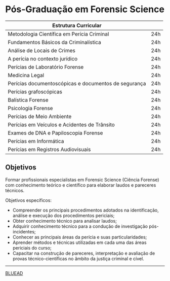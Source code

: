 # Pós-Graduação em Forensic Science

|Estrutura Curricular||
|-------------------|---|
|Metodologia Científica em Perícia Criminal | 24h|
|Fundamentos Básicos da Criminalística | 24h|
|Análise de Locais de Crimes | 24h|
|A perícia no contexto jurídico | 24h|
|Perícias de Laboratório Forense | 24h|
|Medicina Legal | 24h|
|Perícias documentoscópicas e documentos de segurança | 24h|
|Perícias grafoscópicas | 24h|
|Balística Forense | 24h|
|Psicologia Forense | 24h|
|Perícias de Meio Ambiente | 24h|
|Perícias em Veículos e Acidentes de Trânsito | 24h|
|Exames de DNA e Papiloscopia Forense | 24h|
|Perícias em Informática | 24h|
|Perícias em Registros Audiovisuais | 24h|


## Objetivos

Formar profissionais especialistas em Forensic Science (Ciência Forense) com conhecimento teórico e científico para elaborar laudos e pareceres técnicos.



Objetivos específicos:


- Compreender os principais procedimentos adotados na identificação, análise e execução dos procedimentos periciais;
- Obter conhecimento técnico para analisar laudos;
- Adquirir conhecimento técnico para a condução de investigação pós-incidentes;
- Conhecer as principais áreas da perícia e suas particularidades;
- Aprender métodos e técnicas utilizadas em cada uma das áreas periciais do curso;
- Capacitar na construção de pareceres, interpretação e avaliação de provas técnico-científicas no âmbito da justiça criminal e cível.


---

[BLUEAD](https://www.bluead.com.br/forensic-science)
